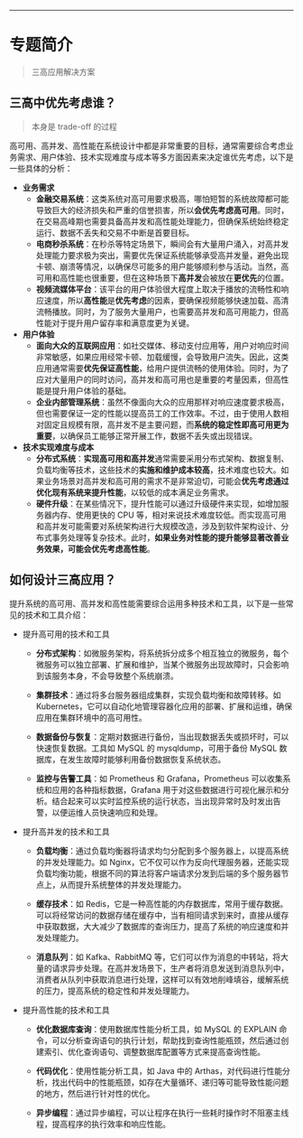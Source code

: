 
- - -

# 专题简介

> 三高应用解决方案
## 三高中优先考虑谁？

> 本身是 trade-off 的过程

高可用、高并发、高性能在系统设计中都是非常重要的目标，通常需要综合考虑业务需求、用户体验、技术实现难度与成本等多方面因素来决定谁优先考虑，以下是一些具体的分析：

- **业务需求**
  - **金融交易系统**：这类系统对高可用要求极高，哪怕短暂的系统故障都可能导致巨大的经济损失和严重的信誉损害，所以**会优先考虑高可用**。同时，在交易高峰期也需要具备高并发和高性能处理能力，但确保系统始终稳定运行、数据不丢失和交易不中断是首要目标。
  - **电商秒杀系统**：在秒杀等特定场景下，瞬间会有大量用户涌入，对高并发处理能力要求极为突出，需要优先保证系统能够承受高并发量，避免出现卡顿、崩溃等情况，以确保尽可能多的用户能够顺利参与活动。当然，高可用和高性能也很重要，但在这种场景下**高并发**会被放在**更优先**的位置。
  - **视频流媒体平台**：该平台的用户体验很大程度上取决于播放的流畅性和响应速度，所以**高性能**是**优先考虑**的因素，要确保视频能够快速加载、高清流畅播放。同时，为了服务大量用户，也需要高并发和高可用能力，但高性能对于提升用户留存率和满意度更为关键。
- **用户体验**
  - **面向大众的互联网应用**：如社交媒体、移动支付应用等，用户对响应时间非常敏感，如果应用经常卡顿、加载缓慢，会导致用户流失。因此，这类应用通常需要**优先保证高性能**，给用户提供流畅的使用体验。同时，为了应对大量用户的同时访问，高并发和高可用也是重要的考量因素，但高性能是提升用户体验的基础。
  - **企业内部管理系统**：虽然不像面向大众的应用那样对响应速度要求极高，但也需要保证一定的性能以提高员工的工作效率。不过，由于使用人数相对固定且规模有限，高并发不是主要问题，而**系统的稳定性即高可用更为重要**，以确保员工能够正常开展工作，数据不丢失或出现错误。
- **技术实现难度与成本**
  - **分布式系统**：**实现高可用和高并发**通常需要采用分布式架构、数据复制、负载均衡等技术，这些技术的**实施和维护成本较高**，技术难度也较大。如果业务场景对高并发和高可用的需求不是非常迫切，可能会**优先考虑通过优化现有系统来提升性能**，以较低的成本满足业务需求。
  - **硬件升级**：在某些情况下，提升性能可以通过升级硬件来实现，如增加服务器内存、使用更快的 CPU 等，相对来说技术难度较低。而实现高可用和高并发可能需要对系统架构进行大规模改造，涉及到软件架构设计、分布式事务处理等复杂技术。此时，**如果业务对性能的提升能够显著改善业务效果，可能会优先考虑高性能**。

## 如何设计三高应用？

提升系统的高可用、高并发和高性能需要综合运用多种技术和工具，以下是一些常见的技术和工具介绍：

- 提升高可用的技术和工具

  - **分布式架构**：如微服务架构，将系统拆分成多个相互独立的微服务，每个微服务可以独立部署、扩展和维护，当某个微服务出现故障时，只会影响到该服务本身，不会导致整个系统崩溃。

  - **集群技术**：通过将多台服务器组成集群，实现负载均衡和故障转移。如 Kubernetes，它可以自动化地管理容器化应用的部署、扩展和运维，确保应用在集群环境中的高可用性。

  - **数据备份与恢复**：定期对数据进行备份，当出现数据丢失或损坏时，可以快速恢复数据。工具如 MySQL 的 mysqldump，可用于备份 MySQL 数据库，在发生故障时能够利用备份数据恢复系统状态。

  - **监控与告警工具**：如 Prometheus 和 Grafana，Prometheus 可以收集系统和应用的各种指标数据，Grafana 用于对这些数据进行可视化展示和分析。结合起来可以实时监控系统的运行状态，当出现异常时及时发出告警，以便运维人员快速响应和处理。

- 提升高并发的技术和工具

  - **负载均衡**：通过负载均衡器将请求均匀分配到多个服务器上，以提高系统的并发处理能力。如 Nginx，它不仅可以作为反向代理服务器，还能实现负载均衡功能，根据不同的算法将客户端请求分发到后端的多个服务器节点上，从而提升系统整体的并发处理能力。

  - **缓存技术**：如 Redis，它是一种高性能的内存数据库，常用于缓存数据。可以将经常访问的数据存储在缓存中，当有相同请求到来时，直接从缓存中获取数据，大大减少了数据库的查询压力，提高了系统的响应速度和并发处理能力。

  - **消息队列**：如 Kafka、RabbitMQ 等，它们可以作为消息的中转站，将大量的请求异步处理。在高并发场景下，生产者将消息发送到消息队列中，消费者从队列中获取消息进行处理，这样可以有效地削峰填谷，缓解系统的压力，提高系统的稳定性和并发处理能力。

- 提升高性能的技术和工具

  - **优化数据库查询**：使用数据库性能分析工具，如 MySQL 的 EXPLAIN 命令，可以分析查询语句的执行计划，帮助找到查询性能瓶颈，然后通过创建索引、优化查询语句、调整数据库配置等方式来提高查询性能。

  - **代码优化**：使用性能分析工具，如 Java 中的 Arthas，对代码进行性能分析，找出代码中的性能瓶颈，如存在大量循环、递归等可能导致性能问题的地方，然后进行针对性的优化。

  - **异步编程**：通过异步编程，可以让程序在执行一些耗时操作时不阻塞主线程，提高程序的执行效率和响应性能。

